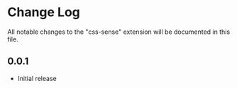 # Change Log

All notable changes to the "css-sense" extension will be documented in this file.

## 0.0.1

- Initial release
